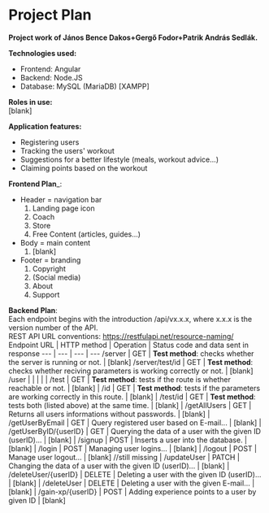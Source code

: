 # Project Plan
__Project work of János Bence Dakos+Gergő Fodor+Patrik András Sedlák.__

__Technologies used:__
- Frontend: Angular
- Backend: Node.JS
- Database: MySQL (MariaDB) [XAMPP]

__Roles in use:__  
[blank]

__Application features:__  
 - Registering users
 - Tracking the users' workout
 - Suggestions for a better lifestyle (meals, workout advice...)
 - Claiming points based on the workout

__Frontend Plan___:  
 - Header = navigation bar
   1. Landing page icon
   2. Coach
   3. Store
   4. Free Content (articles, guides...)
 - Body = main content
   1. [blank]
 - Footer = branding
   1. Copyright
   2. (Social media)
   3. About
   4. Support 

__Backend Plan__:  
Each endpoint begins with the introduction /api/vx.x.x, where x.x.x is the version number of the API.  
REST API URL conventions: https://restfulapi.net/resource-naming/
 Endpoint URL | HTTP method | Operation | Status code and data sent in response 
 --- | --- | --- | --- 
 /server | GET | __Test method__: checks whether the server is running or not. | [blank]
 /server/test/id | GET | __Test method__: checks whether reciving parameters is working correctly or not. | [blank]
 /user | | | |
 | /test | GET | __Test method__: tests if the route is whether reachable or not. | [blank]
 | /id | GET | __Test method__: tests if the parameters are working correctly in this route. | [blank]
 | /test/id | GET | __Test method__: tests both (listed above) at the same time. | [blank]
 | /getAllUsers | GET | Returns all users informations without passwords. | [blank]
 | /getUserByEmail | GET | Query registered user based on E-mail... | [blank]
 | /getUserByID/{userID} | GET | Querying the data of a user with the given ID (userID)... | [blank]
 | /signup | POST | Inserts a user into the database. | [blank]
 | /login | POST | Managing user logins… | [blank]
 | /logout | POST | Manage user logout… | [blank] //still missing
 | /updateUser | PATCH | Changing the data of a user with the given ID (userID)... | [blank]
 | /deleteUser/{userID} | DELETE | Deleting a user with the given ID (userID)... | [blank]
 | /deleteUser | DELETE | Deleting a user with the given E-mail... | [blank]
 | /gain-xp/{userID} | POST | Adding experience points to a user by given ID | [blank]
 
